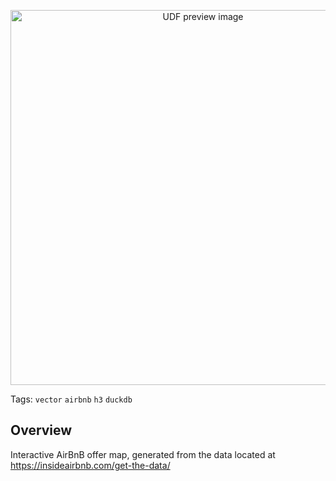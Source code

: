 <!--fused:preview-->
<p align="center"><img src="https://www.geomermaids.com/wp-content/uploads/2024/04/BBBikes.png" width="600" alt="UDF preview image"></p>

<!--fused:tags-->
Tags: `vector` `airbnb` `h3` `duckdb`

<!--fused:readme-->
## Overview

Interactive AirBnB offer map, generated from the data located at https://insideairbnb.com/get-the-data/


